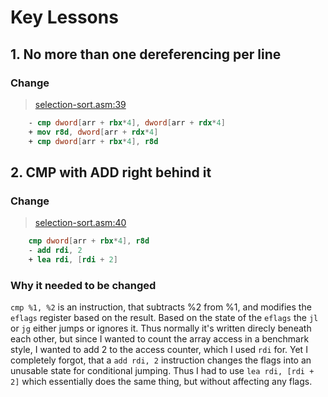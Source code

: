 # Key Lessons

## 1. No more than one dereferencing per line

### Change

> [selection-sort.asm:39](../src/algorithms/selection-sort.asm)

```nasm
    - cmp dword[arr + rbx*4], dword[arr + rdx*4]
    + mov r8d, dword[arr + rdx*4]
    + cmp dword[arr + rbx*4], r8d
```

## 2. CMP with ADD right behind it

### Change

> [selection-sort.asm:40](../src/algorithms/selection-sort.asm)

```nasm
    cmp dword[arr + rbx*4], r8d
    - add rdi, 2
    + lea rdi, [rdi + 2]
```

### Why it needed to be changed

`cmp %1, %2` is an instruction, that subtracts %2 from %1, and modifies the `eflags` register based on the result.
Based on the state of the `eflags` the `jl` or `jg` either jumps or ignores it.
Thus normally it's written direcly beneath each other, but since I wanted to count the array access in a benchmark style, I wanted to add 2 to the access counter, which I used `rdi` for.
Yet I completely forgot, that a `add rdi, 2` instruction changes the flags into an unusable state for conditional jumping.
Thus I had to use `lea rdi, [rdi + 2]` which essentially does the same thing, but without affecting any flags.
